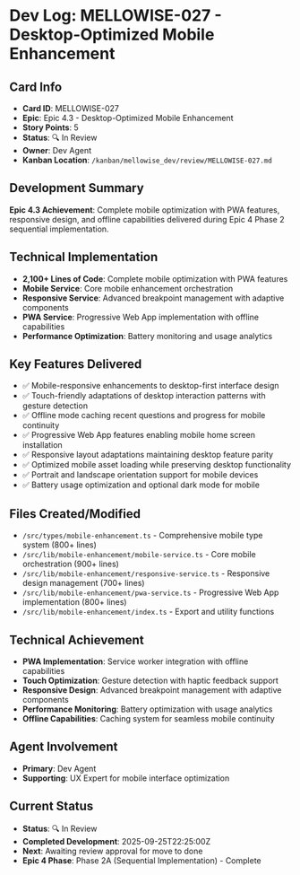 # Dev Log: MELLOWISE-027 - Desktop-Optimized Mobile Enhancement

## Card Info
- **Card ID**: MELLOWISE-027
- **Epic**: Epic 4.3 - Desktop-Optimized Mobile Enhancement
- **Story Points**: 5
- **Status**: 🔍 In Review
- **Owner**: Dev Agent
- **Kanban Location**: `/kanban/mellowise_dev/review/MELLOWISE-027.md`

## Development Summary
**Epic 4.3 Achievement**: Complete mobile optimization with PWA features, responsive design, and offline capabilities delivered during Epic 4 Phase 2 sequential implementation.

## Technical Implementation
- **2,100+ Lines of Code**: Complete mobile optimization with PWA features
- **Mobile Service**: Core mobile enhancement orchestration
- **Responsive Service**: Advanced breakpoint management with adaptive components
- **PWA Service**: Progressive Web App implementation with offline capabilities
- **Performance Optimization**: Battery monitoring and usage analytics

## Key Features Delivered
- ✅ Mobile-responsive enhancements to desktop-first interface design
- ✅ Touch-friendly adaptations of desktop interaction patterns with gesture detection
- ✅ Offline mode caching recent questions and progress for mobile continuity
- ✅ Progressive Web App features enabling mobile home screen installation
- ✅ Responsive layout adaptations maintaining desktop feature parity
- ✅ Optimized mobile asset loading while preserving desktop functionality
- ✅ Portrait and landscape orientation support for mobile devices
- ✅ Battery usage optimization and optional dark mode for mobile

## Files Created/Modified
- `/src/types/mobile-enhancement.ts` - Comprehensive mobile type system (800+ lines)
- `/src/lib/mobile-enhancement/mobile-service.ts` - Core mobile orchestration (900+ lines)
- `/src/lib/mobile-enhancement/responsive-service.ts` - Responsive design management (700+ lines)
- `/src/lib/mobile-enhancement/pwa-service.ts` - Progressive Web App implementation (800+ lines)
- `/src/lib/mobile-enhancement/index.ts` - Export and utility functions

## Technical Achievement
- **PWA Implementation**: Service worker integration with offline capabilities
- **Touch Optimization**: Gesture detection with haptic feedback support
- **Responsive Design**: Advanced breakpoint management with adaptive components
- **Performance Monitoring**: Battery optimization with usage analytics
- **Offline Capabilities**: Caching system for seamless mobile continuity

## Agent Involvement
- **Primary**: Dev Agent
- **Supporting**: UX Expert for mobile interface optimization

## Current Status
- **Status**: 🔍 In Review
- **Completed Development**: 2025-09-25T22:25:00Z
- **Next**: Awaiting review approval for move to done
- **Epic 4 Phase**: Phase 2A (Sequential Implementation) - Complete